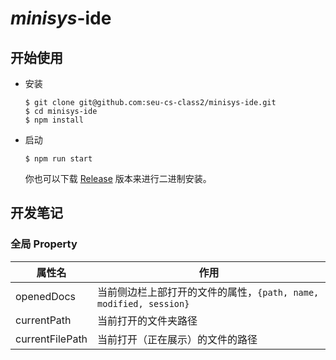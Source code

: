 # *minisys*-ide

## 开始使用

- 安装

  ```shell
  $ git clone git@github.com:seu-cs-class2/minisys-ide.git
  $ cd minisys-ide
  $ npm install
  ```

- 启动

  ```shell
  $ npm run start
  ```

  你也可以下载 [Release](https://github.com/seu-cs-class2/minisys-ide/releases) 版本来进行二进制安装。

## 开发笔记

### 全局 Property

| 属性名          | 作用                                                         |
| --------------- | ------------------------------------------------------------ |
| openedDocs      | 当前侧边栏上部打开的文件的属性，`{path, name, modified, session}` |
| currentPath     | 当前打开的文件夹路径                                         |
| currentFilePath | 当前打开（正在展示）的文件的路径                             |

